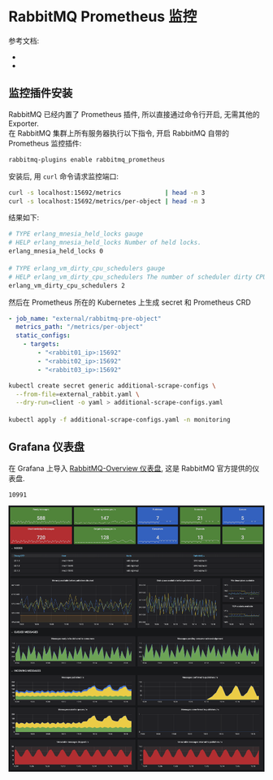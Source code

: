 <a name="Fl6A5"></a>
# RabbitMQ Prometheus 监控
参考文档:

- 
- 
<a name="dL2Pm"></a>
## 监控插件安装
RabbitMQ 已经内置了 Prometheus 插件, 所以直接通过命令行开启, 无需其他的 Exporter.<br />在 RabbitMQ 集群上所有服务器执行以下指令, 开启 RabbitMQ 自带的 Prometheus 监控插件:
```bash
rabbitmq-plugins enable rabbitmq_prometheus
```
安装后, 用 `curl` 命令请求监控端口:
```bash
curl -s localhost:15692/metrics            | head -n 3
curl -s localhost:15692/metrics/per-object | head -n 3
```
结果如下:
```bash
# TYPE erlang_mnesia_held_locks gauge
# HELP erlang_mnesia_held_locks Number of held locks.
erlang_mnesia_held_locks 0

# TYPE erlang_vm_dirty_cpu_schedulers gauge
# HELP erlang_vm_dirty_cpu_schedulers The number of scheduler dirty CPU scheduler threads used by the emulator.
erlang_vm_dirty_cpu_schedulers 2
```
然后在 Prometheus 所在的 Kubernetes 上生成 secret 和 Prometheus CRD
```yaml
- job_name: "external/rabbitmq-pre-object"
  metrics_path: "/metrics/per-object"
  static_configs:
    - targets:
        - "<rabbit01_ip>:15692"
        - "<rabbit02_ip>:15692"
        - "<rabbit03_ip>:15692"
```
```bash
kubectl create secret generic additional-scrape-configs \
  --from-file=external_rabbit.yaml \
  --dry-run=client -o yaml > additional-scrape-configs.yaml

kubectl apply -f additional-scrape-configs.yaml -n monitoring
```
<a name="KObYG"></a>
## Grafana 仪表盘
在 Grafana 上导入 [RabbitMQ-Overview 仪表盘](https://grafana.com/grafana/dashboards/10991), 这是 RabbitMQ 官方提供的仪表盘.
```
10991
```
![](./assets/1657784846073-11f1ff62-4afc-475a-b13b-88afa47c50e9.png)
